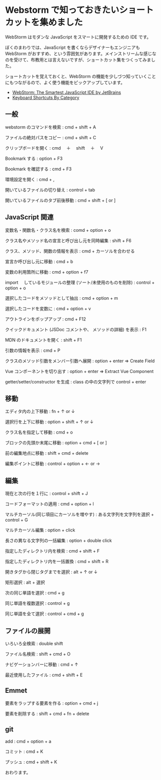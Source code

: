 # Webstorm で知っておきたいショートカットを集めました

WebStorm はモダンな JavaScript をスマートに開発するための IDE です。

ぼくのまわりでは、JavaScript を書くならデザイナーもエンジニアも WebStorm がおすすめ、という雰囲気があります。メインストリームな感じなのを受けて、布教用とは言えないですが、ショートカット集をつくってみました。

ショートカットを覚えておくと、WebStorm の機能を少しづつ知っていくことにもつながるので、よく使う機能をピックアップしています。

- [WebStorm: The Smartest JavaScript IDE by JetBrains](https://www.jetbrains.com/webstorm/)
- [Keyboard Shortcuts By Category](https://www.jetbrains.com/help/webstorm/2016.2/keyboard-shortcuts-by-category.html)

## 一般

webstorm のコマンドを検索
: cmd + shift + A

ファイルの絶対パスをコピー
: cmd + shift + C

クリップボードを開く
: cmd 　＋　 shift 　＋　 V

Bookmark する
: option + F3

Bookmark を確認する
: cmd + F3

環境設定を開く
: cmd + ,

開いているファイルの切り替え
: control + tab

開いているファイルのタブ前後移動
: cmd + shift + [ or ]

## JavaScript 関連

変数名・関数名・クラス名を検索
: comd + option + o

クラス名やメソッド名の宣言と呼び出し元を同時編集
: shift + F6

クラス、メソッド、関数の情報を表示
: cmd + カーソルを合わせる

宣言か呼び出し元に移動
: cmd + b

変数の利用箇所に移動
: cmd + option + f7

import 　しているモジュールの整理 (ソート/未使用のものを削除)
: control + option + o

選択したコードをメソッドとして抽出
: cmd + option + m

選択したコードを変数に
: cmd + option + v

アウトラインをポップアップ
: cmd + F12

クイックドキュメント (JSDoc コメントや、 メソッドの詳細) を表示
: F1

MDN のドキュメントを開く
: shift + F1

引数の情報を表示
: cmd + P

クラスのメソッド引数をメンバー引数へ展開
: option + enter => Create Field

Vue コンポーネントを切り出す
: option + enter => Extract Vue Component

getter/setter/constructor を生成
: class の中の文字列で control + enter

## 移動

エディタ内の上下移動
: fn + ↑ or ↓

選択行を上下に移動
: option + shift + ↑ or ↓

クラス名を指定して移動
: cmd + o

ブロックの先頭か末尾に移動
: option + cmd + [ or ]

前の編集地点に移動
: shift + cmd + delete

編集ポイントに移動
: control + option + ← or →

## 編集

現在と次の行を１行に
: control + shift + J

コードフォーマットの適用
: cmd + option + l

マルチカーソル(同じ項目にカーソルを増やす)
: ある文字列を文字列を選択 + control + G

マルチカーソル編集
: option + click

長さの異なる文字列の一括編集
: option + double click

指定したディレクトリ内を検索
: cmd + shift + F

指定したディレクトリ内を一括置換
: cmd + shift + R

開きタグから閉じタグまでを選択
: alt + ↑ or ↓

矩形選択
: alt + 選択

次の同じ単語を選択
: cmd + g

同じ単語を複数選択
: control + g

同じ単語を全て選択
: control + cmd + g

## ファイルの展開

いろいろ全検索
: double shift

ファイル名検索
: shift + cmd + O

ナビゲーションバーに移動
: cmd + ↑

最近使用したファイル
: cmd + shift + E

## Emmet

要素をラップする要素を作る
: option + cmd + j

要素を削除する
: shift + cmd + fn + delete

## git

add
: cmd + option + a

コミット
: cmd + K

プッシュ
: cmd + shift + K

おわります。

